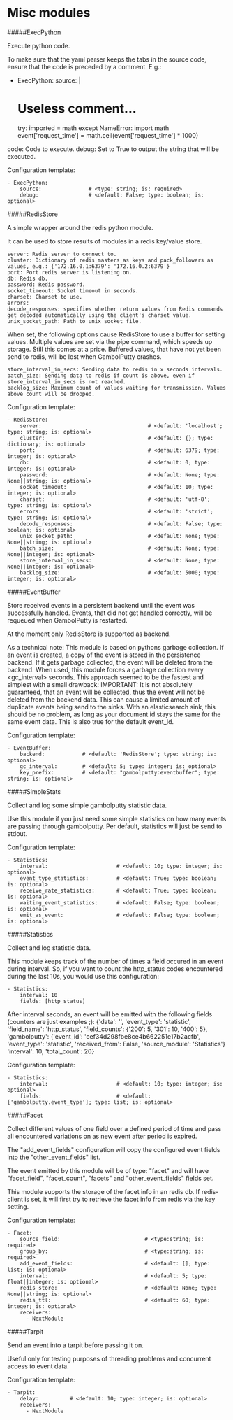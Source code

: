Misc modules
==========

#####ExecPython

Execute python code.

To make sure that the yaml parser keeps the tabs in the source code, ensure that the code is preceded by a comment.
E.g.:

- ExecPython:
source: |
  # Useless comment...
    try:
        imported = math
    except NameError:
        import math
    event['request_time'] = math.ceil(event['request_time'] * 1000)

code: Code to execute.
debug: Set to True to output the string that will be executed.

Configuration template:

    - ExecPython:
        source:               # <type: string; is: required>
        debug:                # <default: False; type: boolean; is: optional>

#####RedisStore

A simple wrapper around the redis python module.

It can be used to store results of modules in a redis key/value store.

    server: Redis server to connect to.
    cluster: Dictionary of redis masters as keys and pack_followers as values, e.g.: {'172.16.0.1:6379': '172.16.0.2:6379'}
    port: Port redis server is listening on.
    db: Redis db.
    password: Redis password.
    socket_timeout: Socket timeout in seconds.
    charset: Charset to use.
    errors:
    decode_responses: specifies whether return values from Redis commands get decoded automatically using the client's charset value.
    unix_socket_path: Path to unix socket file.

When set, the following options cause RedisStore to use a buffer for setting values.
Multiple values are set via the pipe command, which speeds up storage. Still this comes at a price.
Buffered values, that have not yet been send to redis, will be lost when GambolPutty crashes.

    store_interval_in_secs: Sending data to redis in x seconds intervals.
    batch_size: Sending data to redis if count is above, even if store_interval_in_secs is not reached.
    backlog_size: Maximum count of values waiting for transmission. Values above count will be dropped.

Configuration template:

    - RedisStore:
        server:                                  # <default: 'localhost'; type: string; is: optional>
        cluster:                                 # <default: {}; type: dictionary; is: optional>
        port:                                    # <default: 6379; type: integer; is: optional>
        db:                                      # <default: 0; type: integer; is: optional>
        password:                                # <default: None; type: None||string; is: optional>
        socket_timeout:                          # <default: 10; type: integer; is: optional>
        charset:                                 # <default: 'utf-8'; type: string; is: optional>
        errors:                                  # <default: 'strict'; type: string; is: optional>
        decode_responses:                        # <default: False; type: boolean; is: optional>
        unix_socket_path:                        # <default: None; type: None||string; is: optional>
        batch_size:                              # <default: None; type: None||integer; is: optional>
        store_interval_in_secs:                  # <default: None; type: None||integer; is: optional>
        backlog_size:                            # <default: 5000; type: integer; is: optional>

#####EventBuffer

Store received events in a persistent backend until the event was successfully handled.
Events, that did not get handled correctly, will be requeued when GambolPutty is restarted.

At the moment only RedisStore is supported as backend.

As a technical note: This module is based on pythons garbage collection. If an event is
created, a copy of the event is stored in the persistence backend. If it gets garbage collected,
the event will be deleted from the backend.
When used, this module forces a garbage collection every <gc_interval> seconds.
This approach seemed to be the fastest and simplest with a small drawback:
IMPORTANT: It is not absolutely guaranteed, that an event will be collected, thus the event will
not be deleted from the backend data. This can cause a limited amount of duplicate events being
send to the sinks.
With an elasticsearch sink, this should be no problem, as long as your document id
stays the same for the same event data. This is also true for the default event_id.

Configuration template:

    - EventBuffer:
        backend:            # <default: 'RedisStore'; type: string; is: optional>
        gc_interval:        # <default: 5; type: integer; is: optional>
        key_prefix:         # <default: "gambolputty:eventbuffer"; type: string; is: optional>

#####SimpleStats

Collect and log some simple gambolputty statistic data.

Use this module if you just need some simple statistics on how many events are passing through gambolputty.
Per default, statistics will just be send to stdout.

Configuration template:

    - Statistics:
        interval:                      # <default: 10; type: integer; is: optional>
        event_type_statistics:         # <default: True; type: boolean; is: optional>
        receive_rate_statistics:       # <default: True; type: boolean; is: optional>
        waiting_event_statistics:      # <default: False; type: boolean; is: optional>
        emit_as_event:                 # <default: False; type: boolean; is: optional>

#####Statistics

Collect and log statistic data.

This module keeps track of the number of times a field occured in an event during interval.
So, if you want to count the http_status codes encountered during the last 10s, you would use this configuration:

    - Statistics:
        interval: 10
        fields: [http_status]

After interval seconds, an event will be emitted with the following fields (counters are just examples ;):
    {'data': '',
    'event_type': 'statistic',
    'field_name': 'http_status',
    'field_counts': {'200': 5, '301': 10, '400': 5},
    'gambolputty': {'event_id': 'cef34d298fbe8ce4b662251e17b2acfb',
                 'event_type': 'statistic',
                 'received_from': False,
                 'source_module': 'Statistics'}
    'interval': 10,
    'total_count': 20}

Configuration template:

    - Statistics:
        interval:                      # <default: 10; type: integer; is: optional>
        fields:                        # <default: ['gambolputty.event_type']; type: list; is: optional>

#####Facet

Collect different values of one field over a defined period of time and pass all
encountered variations on as new event after period is expired.

The "add_event_fields" configuration will copy the configured event fields into the "other_event_fields" list.

The event emitted by this module will be of type: "facet" and will have "facet_field",
"facet_count", "facets" and "other_event_fields" fields set.

This module supports the storage of the facet info in an redis db. If redis-client is set,
it will first try to retrieve the facet info from redis via the key setting.

Configuration template:

    - Facet:
        source_field:                           # <type:string; is: required>
        group_by:                               # <type:string; is: required>
        add_event_fields:                       # <default: []; type: list; is: optional>
        interval:                               # <default: 5; type: float||integer; is: optional>
        redis_store:                            # <default: None; type: None||string; is: optional>
        redis_ttl:                              # <default: 60; type: integer; is: optional>
        receivers:
          - NextModule

#####Tarpit

Send an event into a tarpit before passing it on.

Useful only for testing purposes of threading problems and concurrent access to event data.

Configuration template:

    - Tarpit:
        delay:          # <default: 10; type: integer; is: optional>
        receivers:
          - NextModule